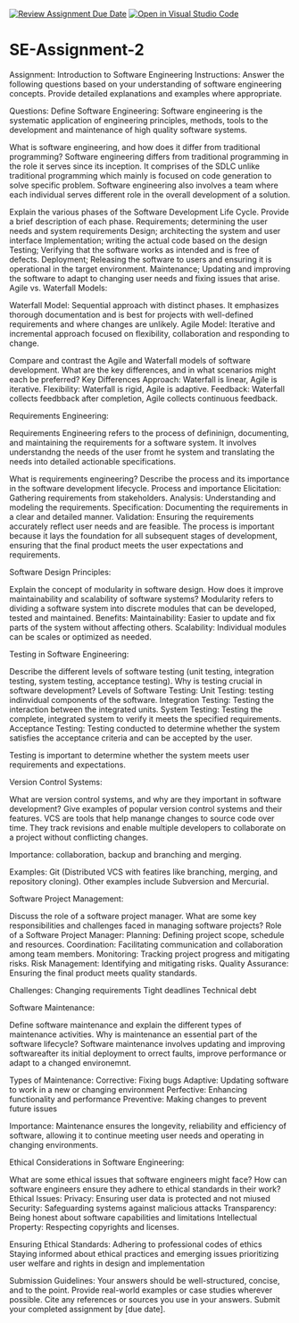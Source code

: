 [![Review Assignment Due Date](https://classroom.github.com/assets/deadline-readme-button-24ddc0f5d75046c5622901739e7c5dd533143b0c8e959d652212380cedb1ea36.svg)](https://classroom.github.com/a/-ucQIGTc)
[![Open in Visual Studio Code](https://classroom.github.com/assets/open-in-vscode-718a45dd9cf7e7f842a935f5ebbe5719a5e09af4491e668f4dbf3b35d5cca122.svg)](https://classroom.github.com/online_ide?assignment_repo_id=15238493&assignment_repo_type=AssignmentRepo)
# SE-Assignment-2
Assignment: Introduction to Software Engineering
Instructions:
Answer the following questions based on your understanding of software engineering concepts. Provide detailed explanations and examples where appropriate.

Questions:
Define Software Engineering:
Software engineering is the systematic application of engineering principles, methods, tools to the development and maintenance of high quality software systems.

What is software engineering, and how does it differ from traditional programming?
Software engineering differs from traditional programming in the role it serves since its inception. It comprises of the SDLC unlike traditional programming which mainly is focused on code generation to solve specific problem. Software engineering also involves a team where each individual serves different role in the overall development of a solution. 

Explain the various phases of the Software Development Life Cycle. Provide a brief description of each phase.
Requirements; determining the user needs and system requirements
Design; architecting the system and user interface
Implementation; writing the actual code based on the design
Testing; Verifying that the software works as intended and is free of defects.
Deployment; Releasing the software to users and ensuring it is operational  in the target environment.
Maintenance; Updating and improving the software to adapt to changing user needs and fixing issues that arise. 
Agile vs. Waterfall Models:

Waterfall Model: Sequential approach with distinct phases. It emphasizes thorough documentation and is best for projects with well-defined requirements and where changes are unlikely.
Agile Model: Iterative and incremental approach focused on flexibility, collaboration and responding to change. 

Compare and contrast the Agile and Waterfall models of software development. What are the key differences, and in what scenarios might each be preferred?
Key Differences 
Approach: Waterfall is linear, Agile is iterative.
Flexibility: Waterfall is rigid, Agile is adaptive.
Feedback: Waterfall collects feedbback after completion, Agile collects continuous feedback. 

Requirements Engineering:

Requirements Engineering refers to the process of defininign, documenting, and maintaining the requirements for a software system. It involves understandng the needs of the user fromt he system and translating the needs into detailed actionable specifications. 

What is requirements engineering? Describe the process and its importance in the software development lifecycle.
Process and importance
Elicitation: Gathering requirements from stakeholders.
Analysis: Understanding and modeling the requirements.
Specification: Documenting the requirements in a clear and detailed manner.
Validation: Ensuring the requirements accurately reflect user needs and are feasible. 
The process is important because it lays the foundation for all subsequent stages of development, ensuring that the final product meets the user expectations and requirements. 

Software Design Principles:

Explain the concept of modularity in software design. How does it improve maintainability and scalability of software systems?
Modularity refers to dividing a software system into discrete modules that can be developed, tested and maintained. 
Benefits:
Maintainability: Easier to update and fix parts of the system without affecting others. 
Scalability: Individual modules can be scales or optimized as needed.

Testing in Software Engineering:

Describe the different levels of software testing (unit testing, integration testing, system testing, acceptance testing). Why is testing crucial in software development?
Levels of Software Testing:
Unit Testing: testing indinvidual components of the software.
Integration Testing: Testing the interaction between the integrated units. 
System Testing: Testing the complete, integrated system to verify it meets the specified requirements.
Acceptance Testing: Testing conducted to determine whether the system satisfies the acceptance criteria and can be accepted by the user.

Testing is important to determine whether the system meets user requirements and expectations. 

Version Control Systems:

What are version control systems, and why are they important in software development? Give examples of popular version control systems and their features.
VCS are tools that help manange changes to source code over time. They track revisions and enable multiple developers to collaborate on a project without conflicting changes.  

Importance: collaboration, backup and branching and merging.

Examples: Git (Distributed VCS with featires like branching, merging, and repository cloning). Other examples include Subversion and Mercurial. 

Software Project Management:

Discuss the role of a software project manager. What are some key responsibilities and challenges faced in managing software projects?
Role of a Software Project Manager:
Planning: Defining project scope, schedule and resources.
Coordination: Facilitating communication and collaboration among team members.
Monitoring: Tracking project progress and mitigating risks.
Risk Management: Identifying and mitigating risks.
Quality Assurance: Ensuring the final product meets quality standards.

Challenges:
Changing requirements
Tight deadlines 
Technical debt 

Software Maintenance:

Define software maintenance and explain the different types of maintenance activities. Why is maintenance an essential part of the software lifecycle?
Software maintenance involves updating and improving softwareafter its initial deployment to orrect faults, improve performance or adapt to a changed environemnt. 

Types of Maintenance:
Corrective: Fixing bugs
Adaptive: Updating software to work in a new or changing environment
Perfective: Enhancing functionality and performance
Preventive: Making changes to prevent future issues

Importance: Maintenance ensures the longevity, reliability and efficiency of software, allowing it to continue meeting user needs and operating in changing environments.

Ethical Considerations in Software Engineering:

What are some ethical issues that software engineers might face? How can software engineers ensure they adhere to ethical standards in their work?
Ethical Issues:
Privacy: Ensuring user data is protected and not miused
Security: Safeguarding systems against malicious attacks
Transparency: Being honest about software capabilities and limitations
Intellectual Property: Respecting copyrights and licenses. 

Ensuring Ethical  Standards:
Adhering to professional codes of ethics
Staying informed about ethical practices and emerging issues
prioritizing user welfare and rights in design and implementation

Submission Guidelines:
Your answers should be well-structured, concise, and to the point.
Provide real-world examples or case studies wherever possible.
Cite any references or sources you use in your answers.
Submit your completed assignment by [due date].
